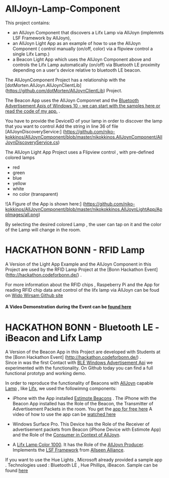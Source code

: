 # AllJoyn-Lamp-Component
This project contains:
- an AllJoyn Component that discovers a Lifx Lamp via AllJoyn (implemnts LSF Framework by AllJoyn),
- an AllJoyn Light App as an example of how to use the AllJoyn Component ( control manually (on/off, color) via a flipview control a single Lifx Lamp.)
- a Beacon Light App which uses the AllJoyn Component above and controls the Lifx Lamp automatically (on/off) via Bluetooth LE proximity depending on a user's device relative to bluetooth LE beacon. 

The AllJoynComponent Project has a relationship with the [dotMorten.AllJoyn.AllJoynClientLib] (https://github.com/dotMorten/AllJoynClientLib) Project.

The Beacon App uses the AllJoyn Componnet and the [Bluetooth Advertisement Apis of Windows 10 - we can start with the samples here or read the code of my app.](http://go.microsoft.com/fwlink/p/?LinkId=619990) .

You have to provide the DeviceID of your lamp in order to discover the lamp that you want to control
Add the string in line 36 of file [AllJoynDiscoveryService:] (https://github.com/niko-kokkinos/AllJoynComponent/blob/master/nikokkinos.AllJoynComponent/AllJoynDiscoveryService.cs) 

The AllJoyn Light App Project uses a Flipview control , with pre-defined colored lamps
- red
- green
- blue
- yellow
- white
- no color (transparent)

![A Figure of the App is shown here:] (https://github.com/niko-kokkinos/AllJoynComponent/blob/master/nikokokkinos.AllJoynLightApp/AppImages/all.png)

By selecting the desired colored Lamp , the user can tap on it and the color
of the Lamp will change in the room.

# HACKATHON BONN - RFID Lamp
A Version of the Light App Example and the AllJoyn Component in this Project are used by the RFID Lamp Project at the [Bonn Hackathon Event] (http://hackathon.codeforbonn.de/) .  

For more information about the RFID chips , Raspeberry Pi and the App for reading RFID chip data and control of the lifx lamp via AllJoyn  can be foud on [Wido Wirsam Github site](https://github.com/intui/RFID_Lamp_Demo) 

#### A Video Demonstration during the Event can be [found here](https://twitter.com/wido_w/status/749220061647429632)


# HACKATHON BONN - Bluetooth LE - iBeacon and Lifx Lamp
A Version of the Beacon App in this Project are developed with Students at the [Bonn Hackathon Event] (http://hackathon.codeforbonn.de/) .  
Since in was the first Contact with [BLE Windows Advertisement Api](https://msdn.microsoft.com/en-us/library/windows/apps/xaml/windows.devices.bluetooth.advertisement.aspx) 
we experimented with the functionality. On Github today you can find a full functional prototyp and working demo.  

In order to reproduce the functionality of Beacons with [AllJoyn](https://allseenalliance.org/framework) capable [Lamp](http://www.lifx.com/products/color-1000) , 
like [Lifx](http://www.lifx.com/products/color-1000), we used the followimng components:

- iPhone with the App installed [Estimote Beacons](http://developer.estimote.com/) . The iPhone with the Beacon App installed has the Role of the Beacon, the Transmitter of Advertisement Packets in  the room. 
You get the [app for free here](https://itunes.apple.com/WebObjects/MZStore.woa/wa/viewSoftware?id=686915066&mt=8)
A video of how to use the app can be [watched here](https://community.estimote.com/hc/en-us/articles/200908836-How-to-turn-my-iPhone-into-a-Virtual-Beacon-) 

- Windows Surface Pro. This Device has the Role of the Receiver of advertisement packets from Beacon (iPhone Device with Estimote App) and the Role of the [Consumer in Context of AllJoyn](https://github.com/Microsoft/Windows-universal-samples/tree/master/Samples/AllJoyn/ConsumerExperiences).

- A [Lifx Lamp Color 1000](http://www.lifx.com/products/color-1000). It has the Role of the [AllJoyn Producer](https://github.com/Microsoft/Windows-universal-samples/tree/master/Samples/AllJoyn/ProducerExperiences). 
Implements the [LSF Framework](https://allseenalliance.org/announcement/allseen-alliance-launches-initiative-advance-smart-lighting) from [Allseen Alliance](https://allseenalliance.org/framework).  


If you want to use the Hue Lights , Microsoft already provided a sample app . Technologies used : Bluetooth LE , Hue Phillips, iBeacon. Sample can be found [here](https://github.com/Microsoft/Windows-appsample-huelightcontroller)
